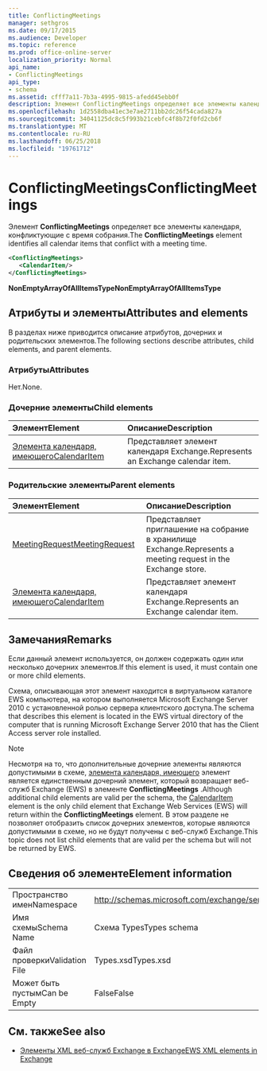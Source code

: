 ```yaml
---
title: ConflictingMeetings
manager: sethgros
ms.date: 09/17/2015
ms.audience: Developer
ms.topic: reference
ms.prod: office-online-server
localization_priority: Normal
api_name:
- ConflictingMeetings
api_type:
- schema
ms.assetid: cfff7a11-7b3a-4995-9815-afedd45ebb0f
description: Элемент ConflictingMeetings определяет все элементы календаря, конфликтующие с время собрания.
ms.openlocfilehash: 1d2558dba41ec3e7ae2711bb2dc26f54cada827a
ms.sourcegitcommit: 34041125dc8c5f993b21cebfc4f8b72f0fd2cb6f
ms.translationtype: MT
ms.contentlocale: ru-RU
ms.lasthandoff: 06/25/2018
ms.locfileid: "19761712"
---
```

# <a name="conflictingmeetings"></a><span data-ttu-id="b6e1b-103">ConflictingMeetings</span><span class="sxs-lookup"><span data-stu-id="b6e1b-103">ConflictingMeetings</span></span>

<span data-ttu-id="b6e1b-104">Элемент **ConflictingMeetings** определяет все элементы календаря, конфликтующие с время собрания.</span><span class="sxs-lookup"><span data-stu-id="b6e1b-104">The **ConflictingMeetings** element identifies all calendar items that conflict with a meeting time.</span></span> 
  
```xml
<ConflictingMeetings>
   <CalendarItem/>
</ConflictingMeetings>
```

 <span data-ttu-id="b6e1b-105">**NonEmptyArrayOfAllItemsType**</span><span class="sxs-lookup"><span data-stu-id="b6e1b-105">**NonEmptyArrayOfAllItemsType**</span></span>
## <a name="attributes-and-elements"></a><span data-ttu-id="b6e1b-106">Атрибуты и элементы</span><span class="sxs-lookup"><span data-stu-id="b6e1b-106">Attributes and elements</span></span>

<span data-ttu-id="b6e1b-107">В разделах ниже приводится описание атрибутов, дочерних и родительских элементов.</span><span class="sxs-lookup"><span data-stu-id="b6e1b-107">The following sections describe attributes, child elements, and parent elements.</span></span>
  
### <a name="attributes"></a><span data-ttu-id="b6e1b-108">Атрибуты</span><span class="sxs-lookup"><span data-stu-id="b6e1b-108">Attributes</span></span>

<span data-ttu-id="b6e1b-109">Нет.</span><span class="sxs-lookup"><span data-stu-id="b6e1b-109">None.</span></span>
  
### <a name="child-elements"></a><span data-ttu-id="b6e1b-110">Дочерние элементы</span><span class="sxs-lookup"><span data-stu-id="b6e1b-110">Child elements</span></span>

|<span data-ttu-id="b6e1b-111">**Элемент**</span><span class="sxs-lookup"><span data-stu-id="b6e1b-111">**Element**</span></span>|<span data-ttu-id="b6e1b-112">**Описание**</span><span class="sxs-lookup"><span data-stu-id="b6e1b-112">**Description**</span></span>|
|:-----|:-----|
|[<span data-ttu-id="b6e1b-113">Элемента календаря, имеющего</span><span class="sxs-lookup"><span data-stu-id="b6e1b-113">CalendarItem</span></span>](calendaritem.md) <br/> |<span data-ttu-id="b6e1b-114">Представляет элемент календаря Exchange.</span><span class="sxs-lookup"><span data-stu-id="b6e1b-114">Represents an Exchange calendar item.</span></span>  <br/> |
   
### <a name="parent-elements"></a><span data-ttu-id="b6e1b-115">Родительские элементы</span><span class="sxs-lookup"><span data-stu-id="b6e1b-115">Parent elements</span></span>

|<span data-ttu-id="b6e1b-116">**Элемент**</span><span class="sxs-lookup"><span data-stu-id="b6e1b-116">**Element**</span></span>|<span data-ttu-id="b6e1b-117">**Описание**</span><span class="sxs-lookup"><span data-stu-id="b6e1b-117">**Description**</span></span>|
|:-----|:-----|
|[<span data-ttu-id="b6e1b-118">MeetingRequest</span><span class="sxs-lookup"><span data-stu-id="b6e1b-118">MeetingRequest</span></span>](meetingrequest.md) <br/> |<span data-ttu-id="b6e1b-119">Представляет приглашение на собрание в хранилище Exchange.</span><span class="sxs-lookup"><span data-stu-id="b6e1b-119">Represents a meeting request in the Exchange store.</span></span>  <br/> |
|[<span data-ttu-id="b6e1b-120">Элемента календаря, имеющего</span><span class="sxs-lookup"><span data-stu-id="b6e1b-120">CalendarItem</span></span>](calendaritem.md) <br/> |<span data-ttu-id="b6e1b-121">Представляет элемент календаря Exchange.</span><span class="sxs-lookup"><span data-stu-id="b6e1b-121">Represents an Exchange calendar item.</span></span>  <br/> |
   
## <a name="remarks"></a><span data-ttu-id="b6e1b-122">Замечания</span><span class="sxs-lookup"><span data-stu-id="b6e1b-122">Remarks</span></span>

<span data-ttu-id="b6e1b-123">Если данный элемент используется, он должен содержать один или несколько дочерних элементов.</span><span class="sxs-lookup"><span data-stu-id="b6e1b-123">If this element is used, it must contain one or more child elements.</span></span>
  
<span data-ttu-id="b6e1b-124">Схема, описывающая этот элемент находится в виртуальном каталоге EWS компьютера, на котором выполняется Microsoft Exchange Server 2010 с установленной ролью сервера клиентского доступа.</span><span class="sxs-lookup"><span data-stu-id="b6e1b-124">The schema that describes this element is located in the EWS virtual directory of the computer that is running Microsoft Exchange Server 2010 that has the Client Access server role installed.</span></span>
  
> [!NOTE]
> <span data-ttu-id="b6e1b-125">Несмотря на то, что дополнительные дочерние элементы являются допустимыми в схеме, [элемента календаря, имеющего](calendaritem.md) элемент является единственным дочерний элемент, который возвращает веб-служб Exchange (EWS) в элементе **ConflictingMeetings** .</span><span class="sxs-lookup"><span data-stu-id="b6e1b-125">Although additional child elements are valid per the schema, the [CalendarItem](calendaritem.md) element is the only child element that Exchange Web Services (EWS) will return within the **ConflictingMeetings** element.</span></span> <span data-ttu-id="b6e1b-126">В этом разделе не позволяет отобразить список дочерних элементов, которые являются допустимыми в схеме, но не будут получены с веб-служб Exchange.</span><span class="sxs-lookup"><span data-stu-id="b6e1b-126">This topic does not list child elements that are valid per the schema but will not be returned by EWS.</span></span> 
  
## <a name="element-information"></a><span data-ttu-id="b6e1b-127">Сведения об элементе</span><span class="sxs-lookup"><span data-stu-id="b6e1b-127">Element information</span></span>

|||
|:-----|:-----|
|<span data-ttu-id="b6e1b-128">Пространство имен</span><span class="sxs-lookup"><span data-stu-id="b6e1b-128">Namespace</span></span>  <br/> |http://schemas.microsoft.com/exchange/services/2006/types  <br/> |
|<span data-ttu-id="b6e1b-129">Имя схемы</span><span class="sxs-lookup"><span data-stu-id="b6e1b-129">Schema Name</span></span>  <br/> |<span data-ttu-id="b6e1b-130">Схема Types</span><span class="sxs-lookup"><span data-stu-id="b6e1b-130">Types schema</span></span>  <br/> |
|<span data-ttu-id="b6e1b-131">Файл проверки</span><span class="sxs-lookup"><span data-stu-id="b6e1b-131">Validation File</span></span>  <br/> |<span data-ttu-id="b6e1b-132">Types.xsd</span><span class="sxs-lookup"><span data-stu-id="b6e1b-132">Types.xsd</span></span>  <br/> |
|<span data-ttu-id="b6e1b-133">Может быть пустым</span><span class="sxs-lookup"><span data-stu-id="b6e1b-133">Can be Empty</span></span>  <br/> |<span data-ttu-id="b6e1b-134">False</span><span class="sxs-lookup"><span data-stu-id="b6e1b-134">False</span></span>  <br/> |
   
## <a name="see-also"></a><span data-ttu-id="b6e1b-135">См. также</span><span class="sxs-lookup"><span data-stu-id="b6e1b-135">See also</span></span>



- [<span data-ttu-id="b6e1b-136">Элементы XML веб-служб Exchange в Exchange</span><span class="sxs-lookup"><span data-stu-id="b6e1b-136">EWS XML elements in Exchange</span></span>](ews-xml-elements-in-exchange.md)

